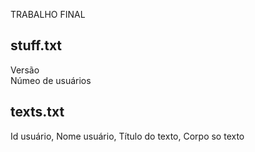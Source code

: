 TRABALHO FINAL

## stuff.txt
Versão <br/>
Númeo de usuários

## texts.txt
Id usuário, Nome usuário, Título do texto, Corpo so texto
